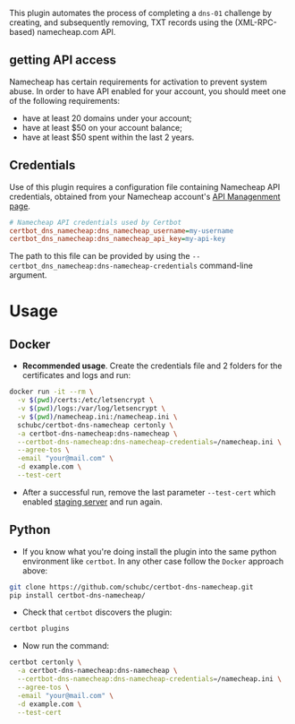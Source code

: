 This plugin automates the process of completing a ``dns-01`` challenge by creating, and subsequently removing, TXT records using the (XML-RPC-based) namecheap.com API.

getting API access
------------------

Namecheap has certain requirements for activation to prevent system abuse. In order to have API enabled for your account, you should meet one of the following requirements:

- have at least 20 domains under your account;
- have at least $50 on your account balance;
- have at least $50 spent within the last 2 years.

Credentials
-----------
Use of this plugin requires a configuration file containing Namecheap API credentials, obtained from your Namecheap account's [API Managenment page](https://ap.www.namecheap.com/settings/tools/apiaccess/).

```ini
# Namecheap API credentials used by Certbot
certbot_dns_namecheap:dns_namecheap_username=my-username
certbot_dns_namecheap:dns_namecheap_api_key=my-api-key
```

The path to this file can be provided by using the `--certbot_dns_namecheap:dns-namecheap-credentials` command-line argument.


# Usage

## Docker

* **Recommended usage**. Create the credentials file and 2 folders for the certificates and logs and run:
```sh
docker run -it --rm \
  -v $(pwd)/certs:/etc/letsencrypt \
  -v $(pwd)/logs:/var/log/letsencrypt \
  -v $(pwd)/namecheap.ini:/namecheap.ini \
  schubc/certbot-dns-namecheap certonly \
  -a certbot-dns-namecheap:dns-namecheap \
  --certbot-dns-namecheap:dns-namecheap-credentials=/namecheap.ini \
  --agree-tos \
  -email "your@mail.com" \
  -d example.com \
  --test-cert
```

* After a successful run, remove the last parameter `--test-cert` which enabled [staging server](https://letsencrypt.org/docs/staging-environment/) and run again.

## Python

* If you know what you're doing install the plugin into the same python environment like `certbot`. In any other case follow the `Docker` approach above:
```sh
git clone https://github.com/schubc/certbot-dns-namecheap.git
pip install certbot-dns-namecheap/
```
* Check that `certbot` discovers the plugin:
```sh
certbot plugins
```
* Now run the command:
```sh
certbot certonly \
  -a certbot-dns-namecheap:dns-namecheap \
  --certbot-dns-namecheap:dns-namecheap-credentials=/namecheap.ini \
  --agree-tos \
  -email "your@mail.com" \
  -d example.com \
  --test-cert
  ```
  
  